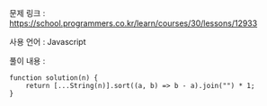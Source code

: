 문제 링크 : https://school.programmers.co.kr/learn/courses/30/lessons/12933

사용 언어 : Javascript

풀이 내용 :

```
function solution(n) {
    return [...String(n)].sort((a, b) => b - a).join("") * 1;
}
```